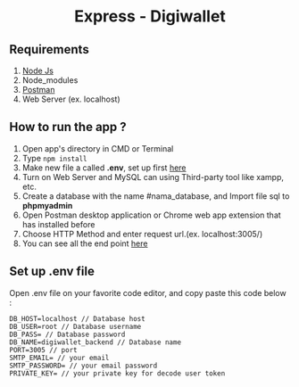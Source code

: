 <h1 align='center'>Express - Digiwallet</h1>

## Requirements

1. <a href="https://nodejs.org/en/download/">Node Js</a>
2. Node_modules
3. <a href="https://www.getpostman.com/">Postman</a>
4. Web Server (ex. localhost)

## How to run the app ?

1. Open app's directory in CMD or Terminal
2. Type `npm install`
3. Make new file a called **.env**, set up first [here](#set-up-env-file)
4. Turn on Web Server and MySQL can using Third-party tool like xampp, etc.
5. Create a database with the name #nama_database, and Import file sql to **phpmyadmin**
6. Open Postman desktop application or Chrome web app extension that has installed before
7. Choose HTTP Method and enter request url.(ex. localhost:3005/)
8. You can see all the end point [here](https://documenter.getpostman.com/view/14953068/U16jN69k)

## Set up .env file

Open .env file on your favorite code editor, and copy paste this code below :

```
DB_HOST=localhost // Database host
DB_USER=root // Database username
DB_PASS= // Database password
DB_NAME=digiwallet_backend // Database name
PORT=3005 // port
SMTP_EMAIL= // your email
SMTP_PASSWORD= // your email password
PRIVATE_KEY= // your private key for decode user token
```
